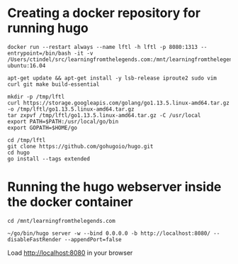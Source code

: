 # Creating a docker repository for running hugo

```
docker run --restart always --name lftl -h lftl -p 8080:1313 --entrypoint=/bin/bash -it -v /Users/ctindel/src/learningfromthelegends.com:/mnt/learningfromthelegends.com ubuntu:16.04

apt-get update && apt-get install -y lsb-release iproute2 sudo vim curl git make build-essential 

mkdir -p /tmp/lftl
curl https://storage.googleapis.com/golang/go1.13.5.linux-amd64.tar.gz -o /tmp/lftl/go1.13.5.linux-amd64.tar.gz
tar zxpvf /tmp/lftl/go1.13.5.linux-amd64.tar.gz -C /usr/local
export PATH=$PATH:/usr/local/go/bin
export GOPATH=$HOME/go

cd /tmp/lftl
git clone https://github.com/gohugoio/hugo.git
cd hugo
go install --tags extended
```

# Running the hugo webserver inside the docker container

```
cd /mnt/learningfromthelegends.com

~/go/bin/hugo server -w --bind 0.0.0.0 -b http://localhost:8080/ --disableFastRender --appendPort=false
```

Load [http://localhost:8080](http://localhost:8080) in your browser

